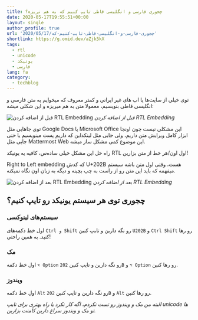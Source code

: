 ```yaml
---
title: چجوری فارسی و انگلیسی قاطی تایپ کنیم که به هم نریزه؟
date: 2020-05-17T19:55:51+00:00
layout: single
author_profile: true
url: '2020/05/17/چجوری-فارسی-و-انگلیسی-قاطی-تایپ-کنیم-که'
shortlink: https://g.omid.dev/aZjk5kX
tags:
  - rtl
  - unicode
  - یونیکد
  - فارسی
lang: fa
category: 
  - techblog
---
```

توی خیلی از سایت‌ها یا اپ های غیر ایرانی و کمتر معروف که میخوایم یه متن فارسی و انگلیسی قاطی بنویسیم، معمولا متن به هم میریزه و این شکلی میشه:

![قبل از اضافه کردن RTL Embedding](/images/2020/05/Screenshot_20200517_003353.png)
*قبل از اضافه کردن RTL Embedding*

توی جاهایی مثل Google Docs یا Microsoft Office این مشکلی نیست چون اونجا ابزار کامل ویرایش متن داریم، ولی جایی مثل لینکداین که داریم پست مینویسیم یا حتی جایی مثل Mattermost Web این موضوع کمی مشکل ساز میشه.

راه حل این مشکل خیلی ساده‌س، کافیه یه یونیکد RTL اول اون/هر خط از متن بزارین!

Right to Left embedding که کدش U+202B هست، وقتی اول متن باشه سیستم میفهمه که باید این متن رو از راست به چپ بچینه و دیگه به زبان اون نگاه نمیکنه.

![بعد از اضافه کردن RTL Embedding](/images/2020/05/Screenshot_20200517_003423.png)
*بعد از اضافه کردن RTL Embedding*

## چجوری توی هر سیستم یونیکد رو تایپ کنیم؟

### سیستم‌های لینوکسی

اول خط دکمه‌های `Ctrl و Shift` رو نگه دارین و تایپ کنین `U202B` و `Ctrl Shift` رو رها کنید. به همین راحتی!

### مک

اول خط دکمه `⌥ Option` رو نگه دارین و تایپ کنین `202B` و `⌥ Option` رو رها کنین.

### ویندوز

اول خط دکمه `Alt` رو نگه دارین و تایپ کنین `202B` و `Alt` رو رها کنین.

*البته من مک و ویندوز رو تست نکردم، اگه کار نکرد یا راه بهتری برای تایپ unicode ها تو مک و ویندوز سراغ دارین کامنت بزارین.*
